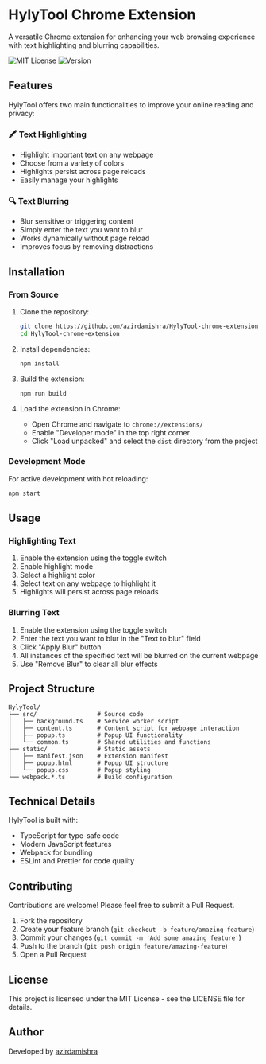 # HylyTool Chrome Extension

A versatile Chrome extension for enhancing your web browsing experience with text highlighting and blurring capabilities.

![MIT License](https://img.shields.io/badge/License-MIT-green.svg)
![Version](https://img.shields.io/badge/version-0.1.0-blue)

## Features

HylyTool offers two main functionalities to improve your online reading and privacy:

### 🖍️ Text Highlighting

- Highlight important text on any webpage
- Choose from a variety of colors
- Highlights persist across page reloads
- Easily manage your highlights

### 🔍 Text Blurring

- Blur sensitive or triggering content
- Simply enter the text you want to blur
- Works dynamically without page reload
- Improves focus by removing distractions

## Installation

### From Source

1. Clone the repository:

   ```bash
   git clone https://github.com/azirdamishra/HylyTool-chrome-extension.git
   cd HylyTool-chrome-extension
   ```

2. Install dependencies:

   ```bash
   npm install
   ```

3. Build the extension:

   ```bash
   npm run build
   ```

4. Load the extension in Chrome:
   - Open Chrome and navigate to `chrome://extensions/`
   - Enable "Developer mode" in the top right corner
   - Click "Load unpacked" and select the `dist` directory from the project

### Development Mode

For active development with hot reloading:

```bash
npm start
```

## Usage

### Highlighting Text

1. Enable the extension using the toggle switch
2. Enable highlight mode
3. Select a highlight color
4. Select text on any webpage to highlight it
5. Highlights will persist across page reloads

### Blurring Text

1. Enable the extension using the toggle switch
2. Enter the text you want to blur in the "Text to blur" field
3. Click "Apply Blur" button
4. All instances of the specified text will be blurred on the current webpage
5. Use "Remove Blur" to clear all blur effects

## Project Structure

```
HylyTool/
├── src/                 # Source code
│   ├── background.ts    # Service worker script
│   ├── content.ts       # Content script for webpage interaction
│   ├── popup.ts         # Popup UI functionality
│   └── common.ts        # Shared utilities and functions
├── static/              # Static assets
│   ├── manifest.json    # Extension manifest
│   ├── popup.html       # Popup UI structure
│   └── popup.css        # Popup styling
└── webpack.*.ts         # Build configuration
```

## Technical Details

HylyTool is built with:

- TypeScript for type-safe code
- Modern JavaScript features
- Webpack for bundling
- ESLint and Prettier for code quality

## Contributing

Contributions are welcome! Please feel free to submit a Pull Request.

1. Fork the repository
2. Create your feature branch (`git checkout -b feature/amazing-feature`)
3. Commit your changes (`git commit -m 'Add some amazing feature'`)
4. Push to the branch (`git push origin feature/amazing-feature`)
5. Open a Pull Request

## License

This project is licensed under the MIT License - see the LICENSE file for details.

## Author

Developed by [azirdamishra](https://github.com/azirdamishra)
